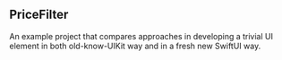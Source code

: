 ## PriceFilter

An example project that compares approaches in developing a trivial UI element in both old-know-UIKit way and in a fresh new SwiftUI way.

